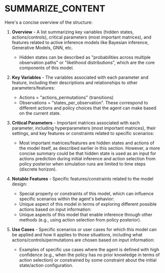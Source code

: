 # SUMMARIZE_CONTENT

Here's a concise overview of the structure:

1. **Overview** - A list summarizing key variables (hidden states, actions/controls), critical parameters (most important matrices), and features related to active inference models like Bayesian inference, Generative Models, GNN, etc.
   - Hidden states can be described as "probabilities across multiple observation paths" or "likelihood distributions", which are the core components of this model.

2. **Key Variables** - The variables associated with each parameter and feature, including their descriptions and relationships to other parameters/features:
   - Actions = "actions_permutations" (transitions)
   - Observations = "states_per_observation". These correspond to different actions and policy choices that the agent can make based on the current state.

3. **Critical Parameters** - Important matrices associated with each parameter, including hyperparameters (most important matrices), their settings, and key features or constraints related to specific scenarios:
   - Most important matrices/features are hidden states and actions of the model itself, as described earlier in this section. However, a more concise summary could be that hidden state is used as an input for actions prediction during initial inference and action selection from policy posterior when simulation runs are limited to time steps (discrete horizon).

4. **Notable Features** - Specific features/constraints related to the model design:
   - Special property or constraints of this model, which can influence specific scenarios within the agent's behavior:
   - Unique aspect of this model in terms of exploring different possible actions based on input information:
   - Unique aspects of this model that enable inference through other methods (e.g., using action selection from policy posterior).

5. **Use Cases** - Specific scenarios or user cases for which this model can be applied and how it applies to those situations, including what actions/controls/permutations are chosen based on input information:
   - Examples of specific use cases where the agent is defined with high confidence (e.g., when the policy has no prior knowledge in terms of action selection) or constrained by some constraint about the initial state/action configuration.